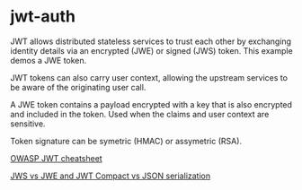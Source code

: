 # jwt-auth

JWT allows distributed stateless services to trust each other by exchanging identity details via an encrypted (JWE) or signed (JWS) token. This example demos a JWE token.

JWT tokens can also carry user context, allowing the upstream services to be aware of the originating user call. 

A JWE token contains a payload encrypted with a key that is also encrypted and included in the token. Used when the claims and user context are sensitive.

Token signature can be symetric (HMAC) or assymetric (RSA).

[OWASP JWT cheatsheet](https://cheatsheetseries.owasp.org/cheatsheets/JSON_Web_Token_Cheat_Sheet_for_Java.html#introduction)

[JWS vs JWE and JWT Compact vs JSON serialization](https://medium.facilelogin.com/jwt-jws-and-jwe-for-not-so-dummies-b63310d201a3)
